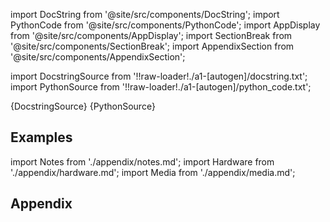 
[//]: # (Custom component imports)

import DocString from '@site/src/components/DocString';
import PythonCode from '@site/src/components/PythonCode';
import AppDisplay from '@site/src/components/AppDisplay';
import SectionBreak from '@site/src/components/SectionBreak';
import AppendixSection from '@site/src/components/AppendixSection';

[//]: # (Docstring)

import DocstringSource from '!!raw-loader!./a1-[autogen]/docstring.txt';
import PythonSource from '!!raw-loader!./a1-[autogen]/python_code.txt';

<DocString>{DocstringSource}</DocString>
<PythonCode GLink='IO/PROTOCOLS/GPIB/PROLOGIX/PROLOGIX_AUTO/PROLOGIX_AUTO.py'>{PythonSource}</PythonCode>

<SectionBreak />

    

[//]: # (Examples)

## Examples

<AppDisplay 
  GLink='IO/PROTOCOLS/GPIB/PROLOGIX/PROLOGIX_AUTO'
  nodeLabel='PROLOGIX_AUTO'>
</AppDisplay>

<SectionBreak />

    

[//]: # (Appendix)

import Notes from './appendix/notes.md';
import Hardware from './appendix/hardware.md';
import Media from './appendix/media.md';

## Appendix

<AppendixSection index={0} folderPath='nodes/IO/PROTOCOLS/GPIB/PROLOGIX/PROLOGIX_AUTO/appendix/'><Notes /></AppendixSection>
<AppendixSection index={1} folderPath='nodes/IO/PROTOCOLS/GPIB/PROLOGIX/PROLOGIX_AUTO/appendix/'><Hardware /></AppendixSection>
<AppendixSection index={2} folderPath='nodes/IO/PROTOCOLS/GPIB/PROLOGIX/PROLOGIX_AUTO/appendix/'><Media /></AppendixSection>


